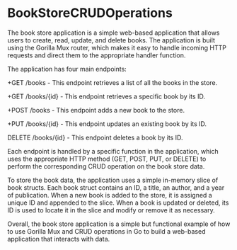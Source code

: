 # BookStoreCRUDOperations
The book store application is a simple web-based application that allows users to create, read, update, and delete books. The application is built using the Gorilla Mux router, which makes it easy to handle incoming HTTP requests and direct them to the appropriate handler function.

The application has four main endpoints:

+GET /books - This endpoint retrieves a list of all the books in the store.

+GET /books/{id} - This endpoint retrieves a specific book by its ID.

+POST /books - This endpoint adds a new book to the store.

+PUT /books/{id} - This endpoint updates an existing book by its ID.

DELETE /books/{id} - This endpoint deletes a book by its ID.

Each endpoint is handled by a specific function in the application, which uses the appropriate HTTP method (GET, POST, PUT, or DELETE) to perform the corresponding CRUD operation on the book store data.

To store the book data, the application uses a simple in-memory slice of book structs. Each book struct contains an ID, a title, an author, and a year of publication. When a new book is added to the store, it is assigned a unique ID and appended to the slice. When a book is updated or deleted, its ID is used to locate it in the slice and modify or remove it as necessary.

Overall, the book store application is a simple but functional example of how to use Gorilla Mux and CRUD operations in Go to build a web-based application that interacts with data.



